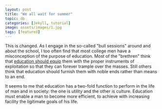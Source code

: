 ```yaml
---
layout: post
title: "We all wait for summer"
topic: db
categories: [Jekyll, tutorial]
image: assets/images/1.jpg
tags: [featured]
---
```


This is changed. As I engage in the so-called "bull sessions" around and about the school, I too often find that most college men have a misconception of the purpose of education. Most of the "brethren" think that <a href="#">education should equip</a> them with the proper instruments of exploitation so that they can forever trample over the masses. Still others think that education should furnish them with noble ends rather than means to an end.

It seems to me that education has a two-fold function to perform in the life of man and in society: the one is utility and the other is culture. Education must enable a man to become more efficient, to achieve with increasing facility the ligitimate goals of his life.

